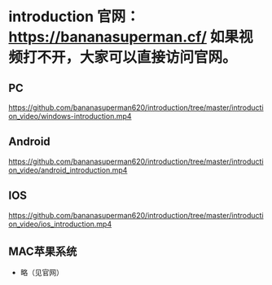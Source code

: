 # introduction 官网：https://bananasuperman.cf/  如果视频打不开，大家可以直接访问官网。
## PC
https://github.com/bananasuperman620/introduction/tree/master/introduction_video/windows-introduction.mp4
## Android
https://github.com/bananasuperman620/introduction/tree/master/introduction_video/android_introduction.mp4
## IOS
https://github.com/bananasuperman620/introduction/tree/master/introduction_video/ios_introduction.mp4
## MAC苹果系统
+ 略（见官网）
